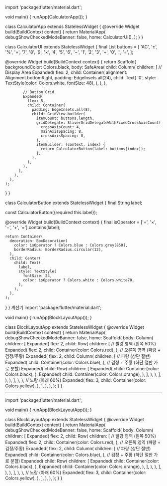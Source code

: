 import 'package:flutter/material.dart';

void main() {
  runApp(CalculatorApp());
}

class CalculatorApp extends StatelessWidget {
  @override
  Widget build(BuildContext context) {
    return MaterialApp(
      debugShowCheckedModeBanner: false,
      home: CalculatorUI(),
    );
  }
}

class CalculatorUI extends StatelessWidget {
  final List<String> buttons = [
    'AC', '±', '%', '÷',
    '7', '8', '9', '×',
    '4', '5', '6', '−',
    '1', '2', '3', '+',
    '0', '.', '=', 
  ];

  
@override
  Widget build(BuildContext context) {
    return Scaffold(
      backgroundColor: Colors.black,
      body: SafeArea(
        child: Column(
          children: [
            // Display Area
            Expanded(
              flex: 2,
              child: Container(
                alignment: Alignment.bottomRight,
                padding: EdgeInsets.all(24),
                child: Text(
                  '0',
                  style: TextStyle(color: Colors.white, fontSize: 48),
                ),
              ),
            ),

            // Button Grid
            Expanded(
              flex: 5,
              child: Container(
                padding: EdgeInsets.all(8),
                child: GridView.builder(
                  itemCount: buttons.length,
                  gridDelegate: SliverGridDelegateWithFixedCrossAxisCount(
                    crossAxisCount: 4,
                    mainAxisSpacing: 8,
                    crossAxisSpacing: 8,
                  ),
                  itemBuilder: (context, index) {
                    return CalculatorButton(label: buttons[index]);
                  },
                ),
              ),
            ),
          ],
        ),
      ),
    );
  }
}

class CalculatorButton extends StatelessWidget {
  final String label;

  const CalculatorButton({required this.label});

  @override
  Widget build(BuildContext context) {
    final isOperator = ['÷', '×', '−', '+', '='].contains(label);

    return Container(
      decoration: BoxDecoration(
        color: isOperator ? Colors.blue : Colors.grey[850],
        borderRadius: BorderRadius.circular(12),
      ),
      child: Center(
        child: Text(
          label,
          style: TextStyle(
            fontSize: 24,
            color: isOperator ? Colors.white : Colors.white70,
          ),
        ),
      ),
    );
  }
}
계산기
import 'package:flutter/material.dart';

void main() {
  runApp(BlockLayoutApp());
}

class BlockLayoutApp extends StatelessWidget {
  @override
  Widget build(BuildContext context) {
    return MaterialApp(
      debugShowCheckedModeBanner: false,
      home: Scaffold(
        body: Column(
          children: [
            Expanded(
              flex: 2,
              child: Row(
                children: [
                  // 빨강 영역 (왼쪽 50%)
                  Expanded(
                    flex: 2,
                    child: Container(color: Colors.red),
                  ),
                  // 오른쪽 영역 (파랑 + 검정/주황)
                  Expanded(
                    flex: 2,
                    child: Column(
                      children: [
                        // 파랑 (상단 절반)
                        Expanded(
                          child: Container(color: Colors.blue),
                        ),
                        // 검정 + 주황 (하단 절반 가로 분할)
                        Expanded(
                          child: Row(
                            children: [
                              Expanded(
                                child: Container(color: Colors.black),
                              ),
                              Expanded(
                                child: Container(color: Colors.orange),
                              ),
                            ],
                          ),
                        ),
                      ],
                    ),
                  ),
                ],
              ),
            ),
            // 노랑 (아래 60%)
            Expanded(
              flex: 3,
              child: Container(color: Colors.yellow),
            ),
          ],
        ),
      ),
    );
  }
}


-------------------------------------

import 'package:flutter/material.dart';

void main() {
  runApp(BlockLayoutApp());
}

class BlockLayoutApp extends StatelessWidget {
  @override
  Widget build(BuildContext context) {
    return MaterialApp(
      debugShowCheckedModeBanner: false,
      home: Scaffold(
        body: Column(
          children: [
            Expanded(
              flex: 2,
              child: Row(
                children: [
                  // 빨강 영역 (왼쪽 50%)
                  Expanded(
                    flex: 2,
                    child: Container(color: Colors.red),
                  ),
                  // 오른쪽 영역 (파랑 + 검정/주황)
                  Expanded(
                    flex: 2,
                    child: Column(
                      children: [
                        // 파랑 (상단 절반)
                        Expanded(
                          child: Container(color: Colors.blue),
                        ),
                        // 검정 + 주황 (하단 절반 가로 분할)
                        Expanded(
                          child: Row(
                            children: [
                              Expanded(
                                child: Container(color: Colors.black),
                              ),
                              Expanded(
                                child: Container(color: Colors.orange),
                              ),
                            ],
                          ),
                        ),
                      ],
                    ),
                  ),
                ],
              ),
            ),
            // 노랑 (아래 60%)
            Expanded(
              flex: 3,
              child: Container(color: Colors.yellow),
            ),
          ],
        ),
      ),
    );
  }
}
